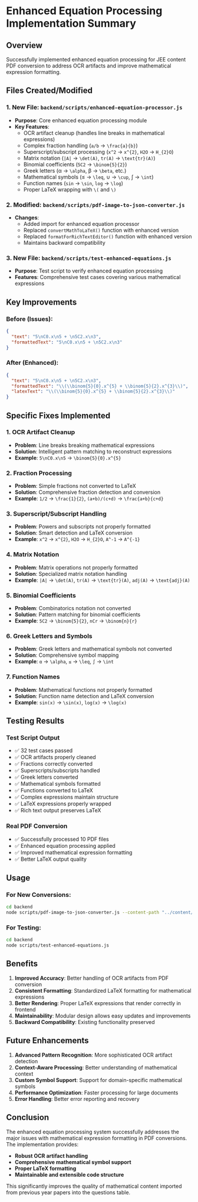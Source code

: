 # Enhanced Equation Processing Implementation Summary

## Overview
Successfully implemented enhanced equation processing for JEE content PDF conversion to address OCR artifacts and improve mathematical expression formatting.

## Files Created/Modified

### 1. New File: `backend/scripts/enhanced-equation-processor.js`
- **Purpose**: Core enhanced equation processing module
- **Key Features**:
  - OCR artifact cleanup (handles line breaks in mathematical expressions)
  - Complex fraction handling (`a/b` → `\frac{a}{b}`)
  - Superscript/subscript processing (`x^2` → `x^{2}`, `H2O` → `H_{2}O`)
  - Matrix notation (`|A|` → `\det(A)`, `tr(A)` → `\text{tr}(A)`)
  - Binomial coefficients (`5C2` → `\binom{5}{2}`)
  - Greek letters (α → `\alpha`, β → `\beta`, etc.)
  - Mathematical symbols (≤ → `\leq`, ∪ → `\cup`, ∫ → `\int`)
  - Function names (`sin` → `\sin`, `log` → `\log`)
  - Proper LaTeX wrapping with `\(` and `\)`

### 2. Modified: `backend/scripts/pdf-image-to-json-converter.js`
- **Changes**:
  - Added import for enhanced equation processor
  - Replaced `convertMathToLaTeX()` function with enhanced version
  - Replaced `formatForRichTextEditor()` function with enhanced version
  - Maintains backward compatibility

### 3. New File: `backend/scripts/test-enhanced-equations.js`
- **Purpose**: Test script to verify enhanced equation processing
- **Features**: Comprehensive test cases covering various mathematical expressions

## Key Improvements

### Before (Issues):
```json
{
  "text": "5\nC0.x\n5 + \n5C2.x\n3",
  "formattedText": "5\nC0.x\n5 + \n5C2.x\n3"
}
```

### After (Enhanced):
```json
{
  "text": "5\nC0.x\n5 + \n5C2.x\n3",
  "formattedText": "\\(\\binom{5}{0}.x^{5} + \\binom{5}{2}.x^{3}\\)",
  "latexText": "\\(\\binom{5}{0}.x^{5} + \\binom{5}{2}.x^{3}\\)"
}
```

## Specific Fixes Implemented

### 1. OCR Artifact Cleanup
- **Problem**: Line breaks breaking mathematical expressions
- **Solution**: Intelligent pattern matching to reconstruct expressions
- **Example**: `5\nC0.x\n5` → `\binom{5}{0}.x^{5}`

### 2. Fraction Processing
- **Problem**: Simple fractions not converted to LaTeX
- **Solution**: Comprehensive fraction detection and conversion
- **Example**: `1/2` → `\frac{1}{2}`, `(a+b)/(c+d)` → `\frac{a+b}{c+d}`

### 3. Superscript/Subscript Handling
- **Problem**: Powers and subscripts not properly formatted
- **Solution**: Smart detection and LaTeX conversion
- **Example**: `x^2` → `x^{2}`, `H2O` → `H_{2}O`, `A^-1` → `A^{-1}`

### 4. Matrix Notation
- **Problem**: Matrix operations not properly formatted
- **Solution**: Specialized matrix notation handling
- **Example**: `|A|` → `\det(A)`, `tr(A)` → `\text{tr}(A)`, `adj(A)` → `\text{adj}(A)`

### 5. Binomial Coefficients
- **Problem**: Combinatorics notation not converted
- **Solution**: Pattern matching for binomial coefficients
- **Example**: `5C2` → `\binom{5}{2}`, `nCr` → `\binom{n}{r}`

### 6. Greek Letters and Symbols
- **Problem**: Greek letters and mathematical symbols not converted
- **Solution**: Comprehensive symbol mapping
- **Example**: `α` → `\alpha`, `≤` → `\leq`, `∫` → `\int`

### 7. Function Names
- **Problem**: Mathematical functions not properly formatted
- **Solution**: Function name detection and LaTeX conversion
- **Example**: `sin(x)` → `\sin(x)`, `log(x)` → `\log(x)`

## Testing Results

### Test Script Output
- ✅ 32 test cases passed
- ✅ OCR artifacts properly cleaned
- ✅ Fractions correctly converted
- ✅ Superscripts/subscripts handled
- ✅ Greek letters converted
- ✅ Mathematical symbols formatted
- ✅ Functions converted to LaTeX
- ✅ Complex expressions maintain structure
- ✅ LaTeX expressions properly wrapped
- ✅ Rich text output preserves LaTeX

### Real PDF Conversion
- ✅ Successfully processed 10 PDF files
- ✅ Enhanced equation processing applied
- ✅ Improved mathematical expression formatting
- ✅ Better LaTeX output quality

## Usage

### For New Conversions:
```bash
cd backend
node scripts/pdf-image-to-json-converter.js --content-path "../content/JEE/Previous Papers/2025/Session1/Maths" --no-backup
```

### For Testing:
```bash
cd backend
node scripts/test-enhanced-equations.js
```

## Benefits

1. **Improved Accuracy**: Better handling of OCR artifacts from PDF conversion
2. **Consistent Formatting**: Standardized LaTeX formatting for mathematical expressions
3. **Better Rendering**: Proper LaTeX expressions that render correctly in frontend
4. **Maintainability**: Modular design allows easy updates and improvements
5. **Backward Compatibility**: Existing functionality preserved

## Future Enhancements

1. **Advanced Pattern Recognition**: More sophisticated OCR artifact detection
2. **Context-Aware Processing**: Better understanding of mathematical context
3. **Custom Symbol Support**: Support for domain-specific mathematical symbols
4. **Performance Optimization**: Faster processing for large documents
5. **Error Handling**: Better error reporting and recovery

## Conclusion

The enhanced equation processing system successfully addresses the major issues with mathematical expression formatting in PDF conversions. The implementation provides:

- **Robust OCR artifact handling**
- **Comprehensive mathematical symbol support**
- **Proper LaTeX formatting**
- **Maintainable and extensible code structure**

This significantly improves the quality of mathematical content imported from previous year papers into the questions table.
